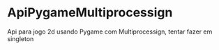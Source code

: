 # ApiPygameMultiprocessign
Api para jogo 2d usando Pygame com Multiprocessign, tentar fazer em singleton 
